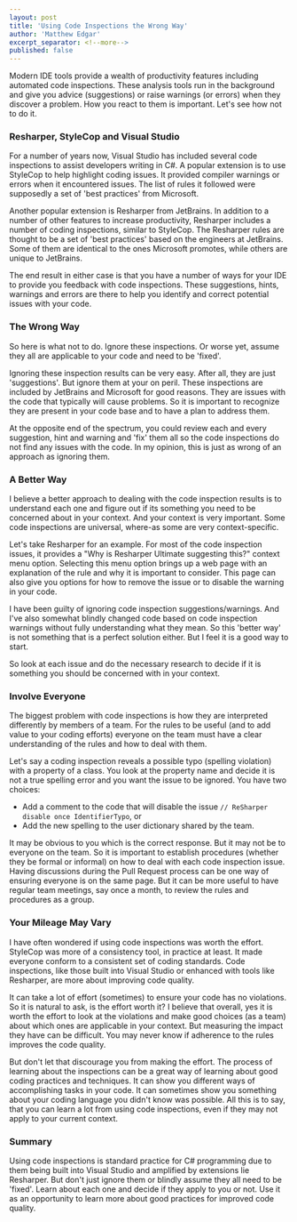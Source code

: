 ```yaml
---
layout: post
title: 'Using Code Inspections the Wrong Way'
author: 'Matthew Edgar'
excerpt_separator: <!--more-->
published: false
---
```


Modern IDE tools provide a wealth of productivity features including automated code inspections. These analysis tools run in the background and give you advice (suggestions) or raise warnings (or errors) when they discover a problem. How you react to them is important. Let's see how not to do it.

<!--more-->

### Resharper, StyleCop and Visual Studio

For a number of years now, Visual Studio has included several code inspections to assist developers writing in C#. A popular extension is to use StyleCop to help highlight coding issues. It provided compiler warnings or errors when it encountered issues. The list of rules it followed were supposedly a set of 'best practices' from Microsoft.

Another popular extension is Resharper from JetBrains. In addition to a number of other features to increase productivity, Resharper includes a number of coding inspections, similar to StyleCop. The Resharper rules are thought to be a set of 'best practices' based on the engineers at JetBrains. Some of them are identical to the ones Microsoft promotes, while others are unique to JetBrains. 

The end result in either case is that you have a number of ways for your IDE to provide you feedback with code inspections. These suggestions, hints, warnings and errors are there to help you identify and correct potential issues with your code.

### The Wrong Way

So here is what not to do. Ignore these inspections. Or worse yet, assume they all are applicable to your code and need to be 'fixed'.

Ignoring these inspection results can be very easy. After all, they are just 'suggestions'. But ignore them at your on peril. These inspections are included by JetBrains and Microsoft for good reasons. They are issues with the code that typically will cause problems. So it is important to recognize they are present in your code base and to have a plan to address them.

At the opposite end of the spectrum, you could review each and every suggestion, hint and warning and 'fix' them all so the code inspections do not find any issues with the code. In my opinion, this is just as wrong of an approach as ignoring them.

### A Better Way

I believe a better approach to dealing with the code inspection results is to understand each one and figure out if its something you need to be concerned about in your context. And your context is very important. Some code inspections are universal, where-as some are very context-specific.

Let's take Resharper for an example. For most of the code inspection issues, it provides a "Why is Resharper Ultimate suggesting this?" context menu option. Selecting this menu option brings up a web page with an explanation of the rule and why it is important to consider. This page can also give you options for how to remove the issue or to disable the warning in your code.

I have been guilty of ignoring code inspection suggestions/warnings. And I've also somewhat blindly changed code based on code inspection warnings without fully understanding what they mean. So this 'better way' is not something that is a perfect solution either. But I feel it is a good way to start.

So look at each issue and do the necessary research to decide if it is something you should be concerned with in your context.

### Involve Everyone

The biggest problem with code inspections is how they are interpreted differently by members of a team. For the rules to be useful (and to add value to your coding efforts) everyone on the team must have a clear understanding of the rules and how to deal with them.

Let's say a coding inspection reveals a possible typo (spelling violation) with a property of a class. You look at the property name and decide it is not a true spelling error and you want the issue to be ignored. You have two choices:

- Add a comment to the code that will disable the issue `// ReSharper disable once IdentifierTypo`, or 
- Add the new spelling to the user dictionary shared by the team. 

It may be obvious to you which is the correct response. But it may not be to everyone on the team. So it is important to establish procedures (whether they be formal or informal) on how to deal with each code inspection issue. Having discussions during the Pull Request process can be one way of ensuring everyone is on the same page. But it can be more useful to have regular team meetings, say once a month, to review the rules and procedures as a group. 

### Your Mileage May Vary

I have often wondered if using code inspections was worth the effort. StyleCop was more of a consistency tool, in practice at least. It made everyone conform to a consistent set of coding standards. Code inspections, like those built into Visual Studio or enhanced with tools like Resharper, are more about improving code quality.

It can take a lot of effort (sometimes) to ensure your code has no violations. So it is natural to ask, is the effort worth it? I believe that overall, yes it is worth the effort to look at the violations and make good choices (as a team) about which ones are applicable in your context. But measuring the impact they have can be difficult. You may never know if adherence to the rules improves the code quality.

But don't let that discourage you from making the effort. The process of learning about the inspections can be a great way of learning about good coding practices and techniques. It can show you different ways of accomplishing tasks in your code. It can sometimes show you something about your coding language you didn't know was possible. All this is to say, that you can learn a lot from using code inspections, even if they may not apply to your current context. 

### Summary

Using code inspections is standard practice for C# programming due to them being built into Visual Studio and amplified by extensions lie Resharper. But don't just ignore them or blindly assume they all need to be 'fixed'. Learn about each one and decide if they apply to you or not. Use it as an opportunity to learn more about good practices for improved code quality.
